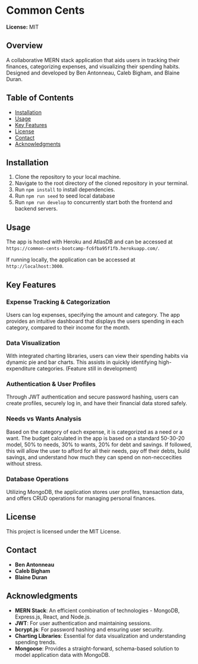 # Common Cents

**License:** MIT

## Overview

A collaborative MERN stack application that aids users in tracking their finances, categorizing expenses, and visualizing their spending habits. Designed and developed by Ben Antonneau, Caleb Bigham, and Blaine Duran.

## Table of Contents

- [Installation](#installation)
- [Usage](#usage)
- [Key Features](#key-features)
- [License](#license)
- [Contact](#contact)
- [Acknowledgments](#acknowledgments)

## Installation

1. Clone the repository to your local machine.
2. Navigate to the root directory of the cloned repository in your terminal.
3. Run `npm install` to install dependencies.
4. Run `npm run seed` to seed local database
5. Run `npm run develop` to concurrently start both the frontend and backend servers.

## Usage

The app is hosted with Heroku and AtlasDB and can be accessed at `https://common-cents-bootcamp-fc6fba95f1fb.herokuapp.com/`.


If running locally, the application can be accessed at `http://localhost:3000`.
 
## Key Features

### **Expense Tracking & Categorization**
Users can log expenses, specifying the amount and category. The app provides an intuitive dashboard that displays the users spending in each category, compared to their income for the month. 

### **Data Visualization**
With integrated charting libraries, users can view their spending habits via dynamic pie and bar charts. This assists in quickly identifying high-expenditure categories. (Feature still in development)

### **Authentication & User Profiles**
Through JWT authentication and secure password hashing, users can create profiles, securely log in, and have their financial data stored safely.

### **Needs vs Wants Analysis**
Based on the category of each expense, it is categorized as a need or a want. The budget calculated in the app is based on a standard 50-30-20 model, 50% to needs, 30% to wants, 20% for debt and savings. If followed, this will allow the user to afford for all their needs, pay off their debts, build savings, and understand how much they can spend on non-neccecities without stress.

### **Database Operations**
Utilizing MongoDB, the application stores user profiles, transaction data, and offers CRUD operations for managing personal finances.

## License

This project is licensed under the MIT License.

## Contact

- **Ben Antonneau**
- **Caleb Bigham**
- **Blaine Duran**

## Acknowledgments

- **MERN Stack**: An efficient combination of technologies - MongoDB, Express.js, React, and Node.js.
- **JWT**: For user authentication and maintaining sessions.
- **bcrypt.js**: For password hashing and ensuring user security.
- **Charting Libraries**: Essential for data visualization and understanding spending trends.
- **Mongoose**: Provides a straight-forward, schema-based solution to model application data with MongoDB.
